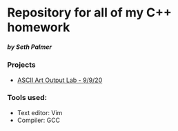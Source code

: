 # Repository for all of my C++ homework
<h5>by Seth Palmer</h5>

<h3>Projects</h3>
<ul>
  <li><a href="labs/ascii-art-output">ASCII Art Output Lab - 9/9/20</a></li>
</ul>

<h3>Tools used:</h3>
<ul>
  <li>Text editor: Vim</li>
  <li>Compiler:    GCC</li>
</ul>
